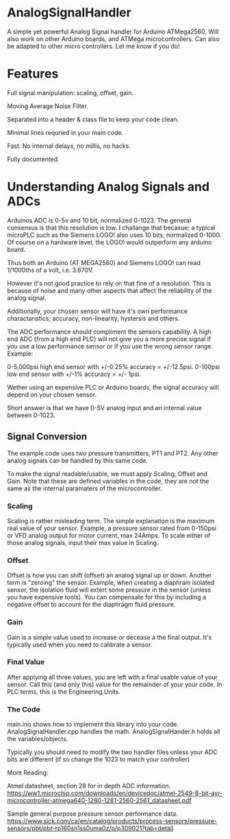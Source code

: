 # AnalogSignalHandler
A simple yet powerful Analog Signal handler for Arduino ATMega2560.
Will also work on other Arduino boards, and ATMega microcontrollers.
Can also be adapted to other micro controllers. Let me know if you do!

# Features
Full signal manipulation: scaling, offset, gain.

Moving Average Noise Filter.

Separated into a header & class file to keep your code clean.

Minimal lines requried in your main code.

Fast. No internal delays, no millis, no hacks.

Fully documented.

# Understanding Analog Signals and ADCs

Arduinos ADC is 0-5v and 10 bit, normalized 0-1023.
The general consensus is that this resolution is low. I challange that becasue; a typical microPLC such as the Siemens LOGO! also uses 10 bits, normalized 0-1000. Of course on a hardware level, the LOGO! would outperform any arduino board.

Thus both an Arduino (AT MEGA2560) and Siemens LOGO! can read 1/1000ths of a volt, i.e. 3.670V.

However it's not good practice to rely on that fine of a resolution. This is because of noise and many other aspects that affect the reliability of the analog signal.

Additionally, your chosen sensor will have it's own performance charactaristics; accuracy, non-linearity, hystersis and others.

The ADC performance should compliment the sensors capability. A high end ADC (from a high end PLC) will not give you a more precise signal if you use a low performance sensor or if you use the wrong sensor range. Example:

0-5,000psi high end sensor with +/-0.25% accuracy = +/-12.5psi.
0-100psi low end sensor with +/-1% accuracy = +/- 1psi.

Wether using an expensive PLC or Arduino boards, the signal accuracy will depend on your chosen sensor. 

Short answer is that we have 0-5V analog input and an internal value between 0-1023.

## Signal Conversion

The example code uses two pressure transmitters, PT1 and PT2. Any other analog signals can be handled by this same code.

To make the signal readable/usable, we must apply Scaling, Offset and Gain.
Note that these are defined variables in the code, they are not the same as the internal paramaters of the microcontroller.

### Scaling

Scaling is rather misleading term. The simple explanation is the maximum real value of your sensor.
Example, a pressure sensor rated from 0-150psi or VFD analog output for motor current, max 24Amps.
To scale either of those analog signals, input their max value in Scaling.

### Offset 

Offset is how you can shift (offset) an analog signal up or down. Another term is "zeroing" the sensor.
Example, when creating a diaphram isolated sensor, the isolation fluid will extert some pressure in the sensor (unless you have expensive tools). You can compensate for this by including a negative offset to account for the diaphragm fluid pressure.

### Gain

Gain is a simple value used to increase or decease a the final output. It's typically used when you need to calibrate a sensor.

### Final Value

After applying all three values, you are left with a final usable value of your sensor. Call this (and only this) value for the remainder of your your code.
In PLC terms, this is the Engineering Units.

### The Code
main.ino shows how to implement this library into your code.
AnalogSignalHandler.cpp handles the math.
AnalogSignalHander.h holds all the variables/objects.

Typically you should need to modify the two handler files unless your ADC bits are different (if so change the 1023 to match your controller)


More Reading:

Atmel datasheet, section 28 for in depth ADC information.
https://ww1.microchip.com/downloads/en/devicedoc/atmel-2549-8-bit-avr-microcontroller-atmega640-1280-1281-2560-2561_datasheet.pdf

Sample general purpose pressure sensor performance data.
https://www.sick.com/ca/en/catalog/products/process-sensors/pressure-sensors/pbt/pbt-rp160sn1ss0uma0z/p/p309021?tab=detail


